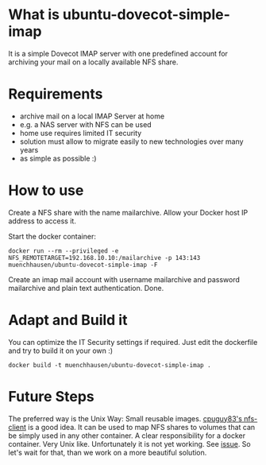 # What is ubuntu-dovecot-simple-imap
It is a simple Dovecot IMAP server with one predefined account for archiving your mail on a locally available NFS share. 

# Requirements
* archive mail on a local IMAP Server at home
* e.g. a NAS server with NFS can be used
* home use requires limited IT security
* solution must allow to migrate easily to new technologies over many years
* as simple as possible :)

# How to use
Create a NFS share with the name mailarchive. Allow your Docker host IP address to access it. 

Start the docker container:  

    docker run --rm --privileged -e NFS_REMOTETARGET=192.168.10.10:/mailarchive -p 143:143 muenchhausen/ubuntu-dovecot-simple-imap -F

Create an imap mail account with username mailarchive and password mailarchive and plain text authentication. Done.

# Adapt and Build it
You can optimize the IT Security settings if required. Just edit the dockerfile and try to build it on your own :)

    docker build -t muenchhausen/ubuntu-dovecot-simple-imap .

# Future Steps
The preferred way is the Unix Way: Small reusable images. [cpuguy83's nfs-client](https://registry.hub.docker.com/u/cpuguy83/nfs-client/) is a good idea. It can be used to map NFS shares to volumes that can be simply used in any other container. A clear responsibility for a docker container. Very Unix like. Unfortunately it is not yet working. See [issue](https://github.com/docker/docker/issues/4213). So let's wait for that, than we work on a more beautiful solution. 

